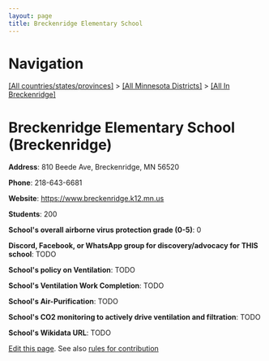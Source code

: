 ```yaml
---
layout: page
title: Breckenridge Elementary School
---
```

# Navigation

[[All countries/states/provinces]](../../..) > [[All Minnesota Districts]](../..) > [[All In Breckenridge]](..)

# Breckenridge Elementary School (Breckenridge)

**Address**: 810 Beede Ave, Breckenridge, MN 56520

**Phone**: 218-643-6681

**Website**: <https://www.breckenridge.k12.mn.us>

**Students**: 200

**School's overall airborne virus protection grade (0-5)**: 0

**Discord, Facebook, or WhatsApp group for discovery/advocacy for THIS school**: TODO

**School's policy on Ventilation**: TODO

**School's Ventilation Work Completion**: TODO

**School's Air-Purification**: TODO

**School's CO2 monitoring to actively drive ventilation and filtration**: TODO

**School's Wikidata URL**: TODO


[Edit this page](https://github.com/ventilate-schools/MN/edit/main/./Breckenridge/Breckenridge_Elementary_School.md). See also [rules for contribution](../../../contribution-rules/)